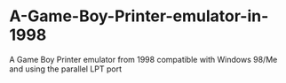 # A-Game-Boy-Printer-emulator-in-1998
A Game Boy Printer emulator from 1998 compatible with Windows 98/Me and using the parallel LPT port

